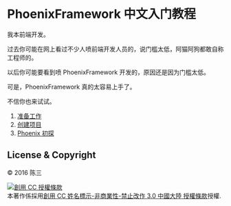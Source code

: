 # PhoenixFramework 中文入门教程

我本前端开发。

过去你可能在网上看过不少人喷前端开发人员的，说门槛太低，阿猫阿狗都敢自称工程师的。

以后你可能要看到喷 PhoenixFramework 开发的，原因还是因为门槛太低。

可是，PhoenixFramework 真的太容易上手了。

不信你也来试试。

1. [准备工作](00-prepare.md)
2. [创建项目](01-create-project.md)
3. [Phoenix 初探](02-explore-phoenix.md)

## License & Copyright

&copy; 2016 陈三

<a rel="license" href="http://creativecommons.org/licenses/by-nc-nd/3.0/cn/"><img alt="創用 CC 授權條款" style="border-width:0" src="https://i.creativecommons.org/l/by-nc-nd/3.0/cn/88x31.png" /></a><br />本著作係採用<a rel="license" href="http://creativecommons.org/licenses/by-nc-nd/3.0/cn/">創用 CC 姓名標示-非商業性-禁止改作 3.0 中國大陸 授權條款</a>授權.